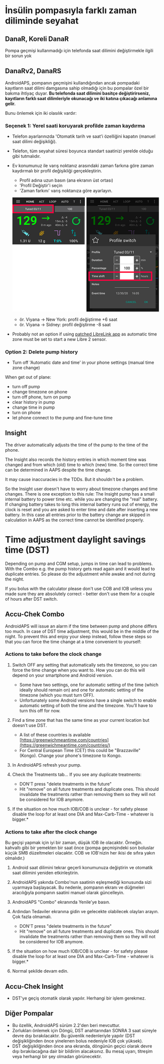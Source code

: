 # İnsülin pompasıyla farklı zaman diliminde seyahat

## DanaR, Koreli DanaR

Pompa geçmişi kullanmadığı için telefonda saat dilimini değiştirmekle ilgili bir sorun yok

## DanaRv2, DanaRS

AndroidAPS, pompanın geçmişini kullandığından ancak pompadaki kayıtların saat dilimi damgasına sahip olmadığı için bu pompalar özel bir bakıma ihtiyaç duyar. **Bu telefonda saat dilimini basitçe değiştirirseniz, kayıtların farklı saat dilimleriyle okunacağı ve iki katına çıkacağı anlamına gelir.**

Bunu önlemek için iki olasılık vardır:

### Seçenek 1: Yerel saati koruyarak profilde zaman kaydırma

* Telefon ayarlarınızda 'Otomatik tarih ve saat'i özelliğini kapatın (manuel saat dilimi değişikliği).
* Telefon, tüm seyahat süresi boyunca standart saatinizi yerelde olduğu gibi tutmalıdır.
* Ev konumunuz ile varış noktanız arasındaki zaman farkına göre zaman kaydırmalı bir profil değişikliği gerçekleştirin.
   
   * Profil adına uzun basın (ana ekranın üst ortası)
   * 'Profil Değiştir'i seçin
   * 'Zaman farkını' varış noktanıza göre ayarlayın.
   
   ![Zaman kaydırmalı profil değişikliği](../images/ProfileSwitchTimeShift2.png)
   
   * ör. Viyana -> New York: profil değiştirme +6 saat
   * ör. Viyana -> Sidney: profil değiştirme -8 saat
* Probably not an option if using [patched LibreLink app](../Hardware/Libre2#time-zone-travelling) as automatic time zone must be set to start a new Libre 2 sensor.

### Option 2: Delete pump history

* Turn off 'Automatic date and time' in your phone settings (manual time zone change)

When get out of plane:

* turn off pump
* change timezone on phone
* turn off phone, turn on pump
* clear history in pump
* change time in pump
* turn on phone
* let phone connect to the pump and fine-tune time

## Insight

The driver automatically adjusts the time of the pump to the time of the phone.

The Insight also records the history entries in which moment time was changed and from which (old) time to which (new) time. So the correct time can be determined in AAPS despite the time change.

It may cause inaccuracies in the TDDs. But it shouldn't be a problem.

So the Insight user doesn't have to worry about timezone changes and time changes. There is one exception to this rule: The Insight pump has a small internal battery to power time etc. while you are changing the "real" battery. If changing battery takes to long this internal battery runs out of energy, the clock is reset and you are asked to enter time and date after inserting a new battery. In this case all entries prior to the battery change are skipped in calculation in AAPS as the correct time cannot be identified properly.

# Time adjustment daylight savings time (DST)

Depending on pump and CGM setup, jumps in time can lead to problems. With the Combo e.g. the pump history gets read again and it would lead to duplicate entries. So please do the adjustment while awake and not during the night.

If you bolus with the calculator please don't use COB and IOB unless you made sure they are absolutely correct - better don't use them for a couple of hours after DST switch.

## Accu-Chek Combo

AndroidAPS will issue an alarm if the time between pump and phone differs too much. In case of DST time adjustment, this would be in the middle of the night. To prevent this and enjoy your sleep instead, follow these steps so that you can force the time change at a time convenient to yourself:

### Actions to take before the clock change

1. Switch OFF any setting that automatically sets the timezone, so you can force the time change when you want to. How you can do this will depend on your smartphone and Android version.
   
   * Some have two settings, one for automatic setting of the time (which ideally should remain on) and one for automatic setting of the timezone (which you must turn OFF).
   * Unfortunately some Android versions have a single switch to enable automatic setting of both the time and the timezone. You’ll have to turn this off for now.

2. Find a time zone that has the same time as your current location but doesn't use DST.
   
   * A list of these countries is available [https://greenwichmeantime.com/countries](https://greenwichmeantime.com/countries/)
   * For Central European Time (CET) this could be "Brazzaville" (Kongo). Change your phone's timezone to Kongo.

3. In AndroidAPS refresh your pump.

4. Check the Treatments tab... If you see any duplicate treatments:
   
   * DON'T press "delete treatments in the future"
   * Hit "remove" on all future treatments and duplicate ones. This should invalidate the treatments rather than removing them so they will not be considered for IOB anymore.

5. If the situation on how much IOB/COB is unclear - for safety please disable the loop for at least one DIA and Max-Carb-Time - whatever is bigger.*

### Actions to take after the clock change

Bu geçişi yapmak için iyi bir zaman, düşük IOB ile olacaktır. Örneğin. kahvaltı gibi bir yemekten bir saat önce (pompa geçmişindeki son boluslar küçük SMB düzeltmeleri olacaktır. COB ve IOB'nizin her ikisi de sıfıra yakın olmalıdır.)

1. Android saat dilimini tekrar geçerli konumunuza değiştirin ve otomatik saat dilimini yeniden etkinleştirin.
2. AndroidAPS yakında Combo'nun saatinin eşleşmediği konusunda sizi uyarmaya başlayacak. Bu nedenle, pompanın ekranı ve düğmeleri aracılığıyla pompanın saatini manuel olarak güncelleyin.
3. AndroidAPS "Combo" ekranında Yenile'ye basın.
4. Ardından Tedaviler ekranına gidin ve gelecekte olabilecek olayları arayın. Çok fazla olmamalı.
   
   * DON'T press "delete treatments in the future"
   * Hit "remove" on all future treatments and duplicate ones. This should invalidate the treatments rather than removing them so they will not be considered for IOB anymore.

5. If the situation on how much IOB/COB is unclear - for safety please disable the loop for at least one DIA and Max-Carb-Time - whatever is bigger.*

6. Normal şekilde devam edin.

## Accu-Chek Insight

* DST'ye geçiş otomatik olarak yapılır. Herhangi bir işlem gerekmez.

## Diğer Pompalar

* Bu özellik, AndroidAPS sürüm 2.2'den beri mevcuttur.
* Zorlukları önlemek için Döngü, DST anahtarından SONRA 3 saat süreyle devre dışı bırakılacaktır. Bu güvenlik nedenleriyle yapılır (DST değişikliğinden önce yinelenen bolus nedeniyle IOB çok yüksek).
* DST değişikliğinden önce ana ekranda, döngünün geçici olarak devre dışı bırakılacağına dair bir bildirim alacaksınız. Bu mesaj uyarı, titreşim veya herhangi bir şey olmadan görünecektir.